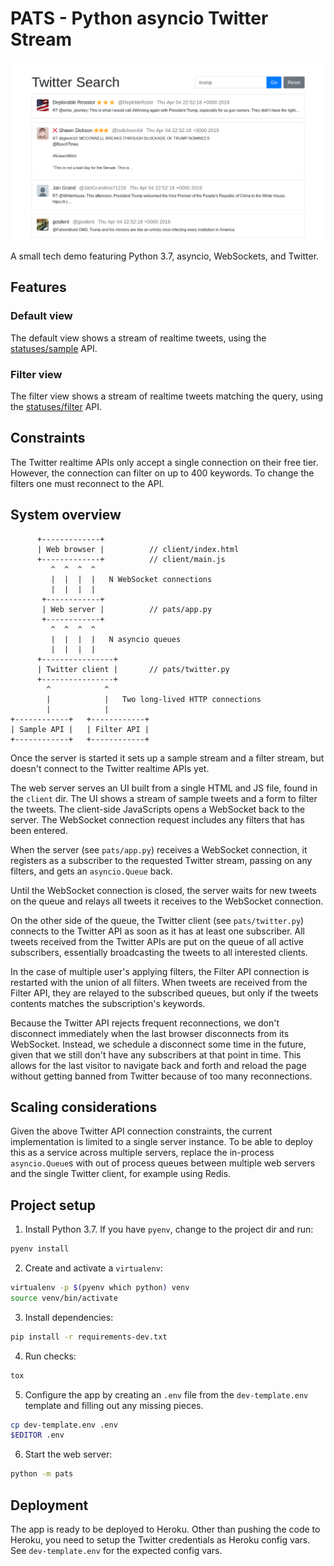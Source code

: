 # PATS - Python asyncio Twitter Stream

![Screenshot](screenshot.png)

A small tech demo featuring Python 3.7, asyncio, WebSockets, and Twitter.

## Features

### Default view

The default view shows a stream of realtime tweets,
using the [statuses/sample](https://developer.twitter.com/en/docs/tweets/sample-realtime/api-reference/get-statuses-sample) API.

### Filter view

The filter view shows a stream of realtime tweets matching the query,
using the [statuses/filter](https://developer.twitter.com/en/docs/tweets/filter-realtime/overview/statuses-filter) API.

## Constraints

The Twitter realtime APIs only accept a single connection on their free tier.
However, the connection can filter on up to 400 keywords.
To change the filters one must reconnect to the API.

## System overview

```
      +-------------+
      | Web browser |          // client/index.html
      +-------------+          // client/main.js
         ^  ^  ^  ^
         |  |  |  |   N WebSocket connections
         |  |  |  |
       +------------+
       | Web server |          // pats/app.py
       +------------+
         ^  ^  ^  ^
         |  |  |  |   N asyncio queues
         |  |  |  |
      +----------------+
      | Twitter client |       // pats/twitter.py
      +----------------+
        ^            ^
        |            |   Two long-lived HTTP connections
        |            |
+------------+   +------------+
| Sample API |   | Filter API |
+------------+   +------------+
```

Once the server is started it sets up a sample stream and a filter stream,
but doesn't connect to the Twitter realtime APIs yet.

The web server serves an UI built from a single HTML and JS file,
found in the `client` dir.
The UI shows a stream of sample tweets and a form to filter the tweets.
The client-side JavaScripts opens a WebSocket back to the server.
The WebSocket connection request includes any filters that has been entered.

When the server (see `pats/app.py`) receives a WebSocket connection,
it registers as a subscriber to the requested Twitter stream,
passing on any filters,
and gets an `asyncio.Queue` back.

Until the WebSocket connection is closed,
the server waits for new tweets on the queue
and relays all tweets it receives to the WebSocket connection.

On the other side of the queue,
the Twitter client (see `pats/twitter.py`) connects to the Twitter API
as soon as it has at least one subscriber.
All tweets received from the Twitter APIs
are put on the queue of all active subscribers,
essentially broadcasting the tweets to all interested clients.

In the case of multiple user's applying filters,
the Filter API connection is restarted with the union of all filters.
When tweets are received from the Filter API,
they are relayed to the subscribed queues,
but only if the tweets contents matches the subscription's keywords.

Because the Twitter API rejects frequent reconnections,
we don't disconnect immediately
when the last browser disconnects from its WebSocket.
Instead, we schedule a disconnect some time in the future,
given that we still don't have any subscribers at that point in time.
This allows for the last visitor to navigate back and forth and
reload the page without getting banned from Twitter
because of too many reconnections.

## Scaling considerations

Given the above Twitter API connection constraints,
the current implementation is limited to a single server instance.
To be able to deploy this as a service across multiple servers,
replace the in-process `asyncio.Queue`s with out of process queues
between multiple web servers and the single Twitter client,
for example using Redis.

## Project setup

1. Install Python 3.7. If you have `pyenv`, change to the project dir and run:

```sh
pyenv install
```

2. Create and activate a `virtualenv`:

```sh
virtualenv -p $(pyenv which python) venv
source venv/bin/activate
```

3. Install dependencies:

```sh
pip install -r requirements-dev.txt
```

4. Run checks:

```sh
tox
```

5. Configure the app by creating an `.env` file from the `dev-template.env`
   template and filling out any missing pieces.

```sh
cp dev-template.env .env
$EDITOR .env
```

6. Start the web server:

```sh
python -m pats
```

## Deployment

The app is ready to be deployed to Heroku.
Other than pushing the code to Heroku,
you need to setup the Twitter credentials as Heroku config vars.
See `dev-template.env` for the expected config vars.
